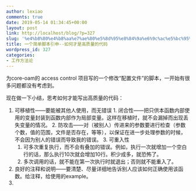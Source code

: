 ```yaml
---
author: lexiao
comments: true
date: 2019-05-14 01:34:45+00:00
layout: post
link: http://localhost/blog/?p=327
slug: '%e4%b8%80%e4%b8%aa%e7%ae%80%e5%8d%95%e8%84%9a%e6%9c%ac%e5%bc%95%e7%94%b3-%e5%a6%82%e4%bd%95%e6%89%8d%e6%98%af%e9%ab%98%e8%b4%a8%e9%87%8f%e7%9a%84%e4%bb%a3%e7%a0%81'
title: 一个简单脚本引申--如何才是高质量的代码
wordpress_id: 327
categories:
- 工作方法论
---
```


  


为core-oam的 access control 项目写的一个修改“配置文件”的脚本，一开始有很多问题都没有考虑到。

现在做一下小结，思考如何才能写出高质量的代码：

  


  


  1. 可移植性——要能被其他人使用，而无错误
    1. 闭合性——把只供本函数内部使用的变量封装到函数内部作为局部变量。这样在移植时，就不会漏掉而出现丢失变量的情况。
    2. 防攻击——对（被别人）传进来的参数要进行检查（参数个数，值的范围，文件是否存在，等等），以保证在进一步处理参数的时候，不会因为别人的错误而导致我的错误。
    3. 可重入性
      1. 可多次重复执行，而不会有叠加的错误。例如，执行一次就增加一个空白行的话，那么执行10次就会增加10行。积少成多，就恐怖了。
      2. 多次调用的话，就不能在第一次执行时就退出；否则就不能重入了。
  2. 良好的注释和说明——要清楚、尽量详细地告诉别人应该如何正确使用该函数。给注释，给使用的example。
  3.   

